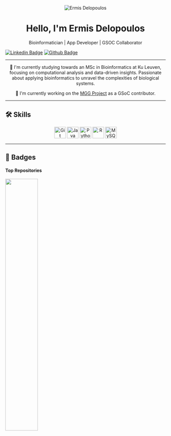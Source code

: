 <div align="center">

![Ermis Delopoulos](https://user-images.githubusercontent.com/18350557/176309783-0785949b-9127-417c-8b55-ab5a4333674e.gif)

# Hello, I'm Ermis Delopoulos 

</div>

<div align="center">

Bioinformatician | App Developer | GSOC Collaborator
</div>

<div align="left">

[![Linkedin Badge](https://img.shields.io/badge/-Ermis%20Delopoulos-blue?style=flat-square&logo=Linkedin&logoColor=white&link=https://www.linkedin.com/in/ermis-ioannis-michail-delopoulos-2843091a1/)](https://www.linkedin.com/in/ermisdelopoulos/)
[![Github Badge](https://img.shields.io/badge/-ermismd-grey?style=flat&logo=github&logoColor=white&link=https://github.com/ermismd/)](https://www.github.com/ermismd/)


</div>

---

<div align="center">

🔭 I'm currently studying towards an MSc in Bioinformatics at Ku Leuven, focusing on computational analysis and data-driven insights. Passionate about applying bioinformatics to unravel the complexities of biological systems. 

🌱 I'm currently working on the [MGG Project](http://ermismd.github.io/MGG/) as a GSoC contributor.

</div>

---

## 🛠 Skills

<div align="center">

<a href="https://git-scm.com/" target="_blank" rel="noreferrer"><img src="https://raw.githubusercontent.com/danielcranney/readme-generator/main/public/icons/skills/git-colored.svg" width="36" height="36" alt="Git" /></a>
<a href="https://www.oracle.com/java/" target="_blank" rel="noreferrer"><img src="https://raw.githubusercontent.com/danielcranney/readme-generator/main/public/icons/skills/java-colored.svg" width="36" height="36" alt="Java" /></a>
<a href="https://www.python.org/" target="_blank" rel="noreferrer"><img src="https://raw.githubusercontent.com/danielcranney/readme-generator/main/public/icons/skills/python-colored.svg" width="36" height="36" alt="Python" /></a>
<a href="https://www.r-project.org/" target="_blank" rel="noreferrer"><img src="https://raw.githubusercontent.com/danielcranney/readme-generator/main/public/icons/skills/rlang-colored.svg" width="36" height="36" alt="R" /></a>
<a href="https://www.mysql.com/" target="_blank" rel="noreferrer"><img src="https://raw.githubusercontent.com/danielcranney/readme-generator/main/public/icons/skills/mysql-colored.svg" width="36" height="36" alt="MySQL" /></a>

</div>

---

## 🏅 Badges

<div align="left">

#### Top Repositories

<a href="https://github.com/ermismd/MGG" align="left"><img align="left" width="45%" src="https://github-readme-stats.vercel.app/api/pin/?username=ermismd&repo=MGG&title_color=0891b2&text_color=ffffff&icon_color=0891b2&bg_color=1c1917&hide_border=true&locale=en" /></a>



</div>


<!--
**ermismd/ermismd** is a ✨ _special_ ✨ repository because its `README.md` (this file) appears on your GitHub profile.

Here are some ideas to get you started:

<b>My GitHub Stats</b>

<a href="http://www.github.com/ermismd"><img src="https://github-readme-stats.vercel.app/api?username=ermismd&show_icons=true&hide=&count_private=true&title_color=0891b2&text_color=ffffff&icon_color=0891b2&bg_color=1c1917&hide_border=true&show_icons=true" alt="ermismd's GitHub stats" /></a>

- 🔭 I’m currently working on ...
- 🌱 I’m currently learning ...
- 👯 I’m looking to collaborate on ...
- 🤔 I’m looking for help with ...
- 💬 Ask me about ...
- 📫 How to reach me: ...
- 😄 Pronouns: ...
- ⚡ Fun fact: ...
-->
